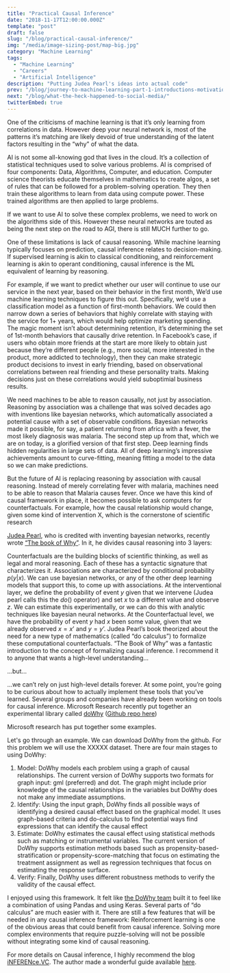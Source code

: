 ```yaml
---
title: "Practical Causal Inference"
date: "2018-11-17T12:00:00.000Z"
template: "post"
draft: false
slug: "/blog/practical-causal-inference/"
img: "/media/image-sizing-post/map-big.jpg"
category: "Machine Learning"
tags:
  - "Machine Learning"
  - "Careers"
  - "Artificial Intelligence"
description: "Putting Judea Pearl's ideas into actual code"
prev: "/blog/journey-to-machine-learning-part-1-introductions-motivations-and-roadmap/"
next: "/blog/what-the-heck-happened-to-social-media/"
twitterEmbed: true
---
```

One of the criticisms of machine learning is that it’s only learning from correlations in data. However deep your neural network is, most of the patterns it’s matching are likely devoid of true understanding of the latent factors resulting in the “why” of what the data.

AI is not some all-knowing god that lives in the cloud. It’s a collection of statistical techniques used to solve various problems. AI is comprised of four components: Data, Algorithms, Computer, and education. Computer science theorists educate themselves in mathematics to create algos, a set of rules that can be followed for a problem-solving operation. They then train these algorithms to learn from data using compute power. These trained algorithms are then applied to large problems.

If we want to use AI to solve these complex problems, we need to work on the algorithms side of this. However these neural networks are touted as being the next step on the road to AGI, there is still MUCH further to go.

One of these limitations is lack of causal reasoning. While machine learning typically focuses on prediction, causal inference relates to decision-making. If supervised learning is akin to classical conditioning, and reinforcement learning is akin to operant conditioning, causal inference is the ML equivalent of learning by reasoning.

For example, if we want to predict whether our user will continue to use our service in the next year, based on their behavior in the first month, We’d use machine learning techniques to figure this out. Specifically, we’d use a classification model as a function of first-month behaviors. We could then narrow down a series of behaviors that highly correlate with staying with the service for 1+ years, which would help optimize marketing spending. The magic moment isn’t about determining retention, it’s determining the set of 1st-month behaviors that causally drive retention. In Facebook’s case, if users who obtain more friends at the start are more likely to obtain just because they’re different people (e.g., more social, more interested in the product, more addicted to technology), then they can make strategic product decisions to invest in early friending, based on observational correlations between real friending and these personality traits. Making decisions just on these correlations would yield suboptimial business results. 

We need machines to be able to reason causally, not just by association. Reasoning by association was a challenge that was solved decades ago with inventions like bayesian networks, which automatically associated a potential cause with a set of observable conditions. Bayesian networks made it possible, for say, a patient returning from africa with a fever, the most likely diagnosis was malaria. The second step up from that, which we are on today, is a glorified version of that first step. Deep learning finds hidden regularities in large sets of data. All of deep learning’s impressive achievements amount to curve-fitting, meaning fitting a model to the data so we can make predictions.

But the future of AI is replacing reasoning by association with causal reasoning. Instead of merely correlating fever with malaria, machines need to be able to reason that Malaria causes fever. Once we have this kind of causal framework in place, it becomes possible to ask computers for counterfactuals. For example, how the causal relationship would change, given some kind of intervention X, which is the cornerstone of scientific research

[Judea Pearl](http://bayes.cs.ucla.edu/jp_home.html), who is credited with inventing bayesian networks, recently wrote [“The book of Why”](https://www.amazon.com/Book-Why-Science-Cause-Effect/dp/046509760X). In it, he divides causal reasoning into 3 layers:


Counterfactuals are the building blocks of scientific thinking, as well as legal and moral reasoning. Each of these has a syntactic signature that characterizes it. Associations are characterized by conditional probability $p(y|x)$. We can use bayesian networks, or any of the other deep learning models that support this, to come up with associations. At the interventional layer, we define the probability of event $y$ given that we intervene (Judea pearl calls this the $do()$ operator) and set $x$ to a different value and observe $z$. We can estimate this experimentally, or we can do this with analytic techniques like bayesian neural networks. At the Counterfactual level, we have the probability of event $y$ had $x$ been some value, given that we already observed $x=x’$ and $y=y’$. Judea Pearl’s book theorized about the need for a new type of mathematics (called “do calculus”) to formalize these computational counterfactuals. “The Book of Why” was a fantastic introduction to the concept of formalizing causal inference. I recommend it to anyone that wants a high-level understanding…

...but…

...we can’t rely on just high-level details forever. At some point, you’re going to be curious about how to actually implement these tools that you’ve learned. Several groups and companies have already been working on tools for causal inference. Microsoft Research recently put together an experimental library called [doWhy](https://www.microsoft.com/en-us/research/blog/dowhy-a-library-for-causal-inference/) ([Github repo here](https://github.com/Microsoft/dowhy))

Microsoft research has put together some examples.

Let's go through an example. We can download DoWhy from the github. For this problem we will use the XXXXX dataset. There are four main stages to using DoWhy:

1. Model: DoWhy models each problem using a graph of causal relationships. The current version of DoWhy supports two formats for graph input: gml (preferred) and dot. The graph might include prior knowledge of the causal relationships in the variables but DoWhy does not make any immediate assumptions.
2. Identify: Using the input graph, DoWhy finds all possible ways of identifying a desired causal effect based on the graphical model. It uses graph-based criteria and do-calculus to find potential ways find expressions that can identify the causal effect
3. Estimate: DoWhy estimates the causal effect using statistical methods such as matching or instrumental variables. The current version of DoWhy supports estimation methods based such as propensity-based-stratification or propensity-score-matching that focus on estimating the treatment assignment as well as regression techniques that focus on estimating the response surface.
4. Verify: Finally, DoWhy uses different robustness methods to verify the validity of the causal effect.


I enjoyed using this framework. It felt like [the DoWhy team](https://www.microsoft.com/en-us/research/group/causal-inference/) built it to feel like a combination of using Pandas and using Keras. Several parts of “do calculus” are much easier with it. There are still a few features that will be needed in any causal inference framework:
Reinforcement learning is one of the obvious areas that could benefit from causal inference. Solving more complex environments that require puzzle-solving will not be possible without integrating some kind of causal reasoning. 

For more details on Causal inference, I highly recommend the blog [iNFERENce.VC](https://www.inference.vc/). The author made a wonderful guide available [here](https://www.inference.vc/untitled/).

